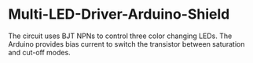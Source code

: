 # Multi-LED-Driver-Arduino-Shield
The circuit uses BJT NPNs to control three color changing LEDs.  The Arduino provides bias current to switch the transistor between saturation and cut-off modes.
